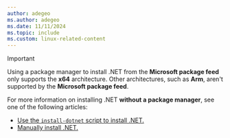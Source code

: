 ```yaml
---
author: adegeo
ms.author: adegeo
ms.date: 11/11/2024
ms.topic: include
ms.custom: linux-related-content
---
```


> [!IMPORTANT]
> Using a package manager to install .NET from the **Microsoft package feed** only supports the **x64** architecture. Other architectures, such as **Arm**, aren't supported by the **Microsoft package feed**.

For more information on installing .NET **without a package manager**, see one of the following articles:

- [Use the `install-dotnet` script to install .NET.](../linux-scripted-manual.md#scripted-install)
- [Manually install .NET.](../linux-scripted-manual.md#manual-install)
